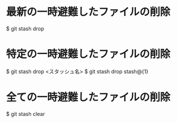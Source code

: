 # 最新の一時避難したファイルの削除
$ git stash drop

# 特定の一時避難したファイルの削除
$ git stash drop <スタッシュ名>
$ git stash drop stash@{1}

# 全ての一時避難したファイルの削除
$ git stash clear
